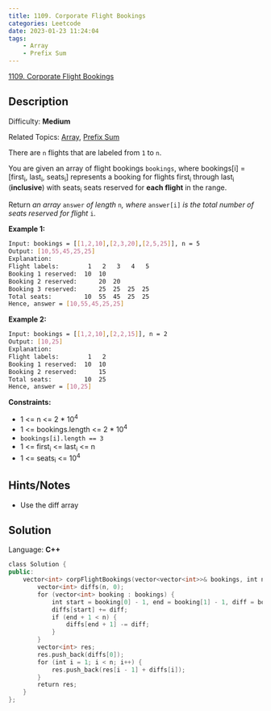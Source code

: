 ```yaml
---
title: 1109. Corporate Flight Bookings
categories: Leetcode
date: 2023-01-23 11:24:04
tags:
    - Array
    - Prefix Sum
---
```


[1109\. Corporate Flight Bookings](https://leetcode.com/problems/corporate-flight-bookings/)

## Description

Difficulty: **Medium**

Related Topics: [Array](https://leetcode.com/tag/array/), [Prefix Sum](https://leetcode.com/tag/prefix-sum/)

There are `n` flights that are labeled from `1` to `n`.

You are given an array of flight bookings `bookings`, where bookings[i] = [first<sub>i</sub>, last<sub>i</sub>, seats<sub>i</sub>] represents a booking for flights first<sub>i</sub> through last<sub>i</sub> (**inclusive**) with seats<sub>i</sub> seats reserved for **each flight** in the range.

Return _an array_ `answer` _of length_ `n`_, where_ `answer[i]` _is the total number of seats reserved for flight_ `i`.

**Example 1:**

```bash
Input: bookings = [[1,2,10],[2,3,20],[2,5,25]], n = 5
Output: [10,55,45,25,25]
Explanation:
Flight labels:        1   2   3   4   5
Booking 1 reserved:  10  10
Booking 2 reserved:      20  20
Booking 3 reserved:      25  25  25  25
Total seats:         10  55  45  25  25
Hence, answer = [10,55,45,25,25]
```

**Example 2:**

```bash
Input: bookings = [[1,2,10],[2,2,15]], n = 2
Output: [10,25]
Explanation:
Flight labels:        1   2
Booking 1 reserved:  10  10
Booking 2 reserved:      15
Total seats:         10  25
Hence, answer = [10,25]

```

**Constraints:**

* 1 <= n <= 2 * 10<sup>4</sup>
* 1 <= bookings.length <= 2 * 10<sup>4</sup>
* `bookings[i].length == 3`
* 1 <= first<sub>i</sub> <= last<sub>i</sub> <= n
* 1 <= seats<sub>i</sub> <= 10<sup>4</sup>

## Hints/Notes

* Use the diff array

## Solution

Language: **C++**

```C++
class Solution {
public:
    vector<int> corpFlightBookings(vector<vector<int>>& bookings, int n) {
        vector<int> diffs(n, 0);
        for (vector<int> booking : bookings) {
            int start = booking[0] - 1, end = booking[1] - 1, diff = booking[2];
            diffs[start] += diff;
            if (end + 1 < n) {
                diffs[end + 1] -= diff;
            }
        }
        vector<int> res;
        res.push_back(diffs[0]);
        for (int i = 1; i < n; i++) {
            res.push_back(res[i - 1] + diffs[i]);
        }
        return res;
    }
};
```
